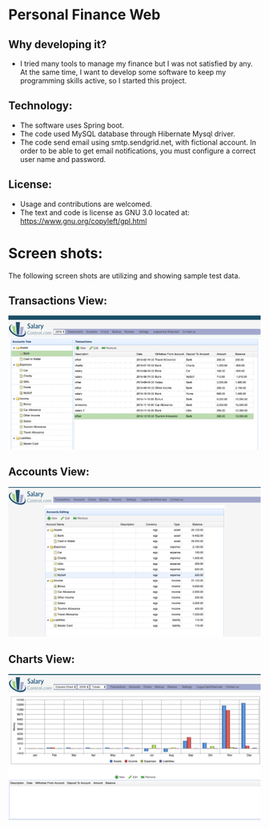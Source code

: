 Personal Finance Web
=====================


Why developing it?
-------------------
* I tried many tools to manage my finance but I was not satisfied by any. At the same time, I
 want to develop some software to keep my programming skills active, so I started this project.
 
 
Technology:
-----------
* The software uses Spring boot.
* The code used MySQL database through Hibernate Mysql driver. 
* The code send email using smtp.sendgrid.net, with fictional account. In order to be able to get email notifications, you must configure 
a correct user name and password.  


License:
--------
* Usage and contributions are welcomed.
* The text and code is license as GNU 3.0 located at: https://www.gnu.org/copyleft/gpl.html

Screen shots:
=============
The following screen shots are utilizing and showing sample test data.

Transactions View:
-------------------
![alt tag](screenshot-1.png)



Accounts View:
--------------
![alt tag](screenshot-2.png)



Charts View:
------------
![alt tag](screenshot-3.png)
